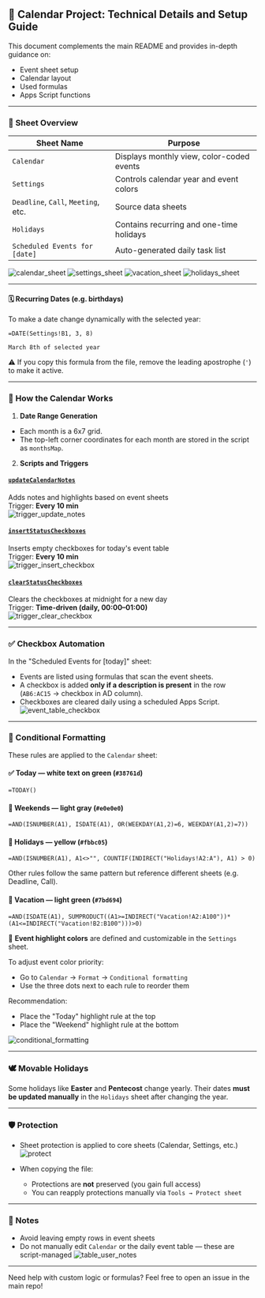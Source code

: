 ## 📘 Calendar Project: Technical Details and Setup Guide

This document complements the main README and provides in-depth guidance on:

* Event sheet setup
* Calendar layout
* Used formulas
* Apps Script functions

---

### 📅 Sheet Overview

| Sheet Name                          | Purpose                                   |
| ----------------------------------- | ----------------------------------------- |
| `Calendar`                          | Displays monthly view, color-coded events |
| `Settings`                          | Controls calendar year and event colors   |
| `Deadline`, `Call`, `Meeting`, etc. | Source data sheets                        |
| `Holidays`                          | Contains recurring and one-time holidays  |
| `Scheduled Events for [date]`       | Auto-generated daily task list            |

![calendar_sheet](../images/calendar.png)
![settings_sheet](../images/settings.png)
![vacation_sheet](../images/vacation.png)
![holidays_sheet](../images/holidays.png)

---

#### 🗓️ Recurring Dates (e.g. birthdays)

To make a date change dynamically with the selected year:

```excel
=DATE(Settings!B1, 3, 8)
```
`March 8th of selected year`

⚠️ If you copy this formula from the file, remove the leading apostrophe (`'`) to make it active.

---

### 🧠 How the Calendar Works

1. **Date Range Generation**
* Each month is a 6x7 grid.
* The top-left corner coordinates for each month are stored in the script as `monthsMap`.

2. **Scripts and Triggers**

#### [`updateCalendarNotes`](../scripts/update_calendar_notes.gs)
Adds notes and highlights based on event sheets  
Trigger: **Every 10 min**  
![trigger_update_notes](../images/trigger_update_notes.png)

#### [`insertStatusCheckboxes`](../scripts/insert_status_checkboxes.gs)
Inserts empty checkboxes for today's event table  
Trigger: **Every 10 min**  
![trigger_insert_checkbox](../images/trigger_insert_checkbox.png)

#### [`clearStatusCheckboxes`](../scripts/clear_status_checkboxes.gs)
Clears the checkboxes at midnight for a new day  
Trigger: **Time-driven (daily, 00:00–01:00)**  
![trigger_clear_checkbox](../images/trigger_clear_checkbox.png)

---

### ✅ Checkbox Automation

In the "Scheduled Events for [today]" sheet:

* Events are listed using formulas that scan the event sheets.
* A checkbox is added **only if a description is present** in the row (`AB6:AC15` → checkbox in AD column).
* Checkboxes are cleared daily using a scheduled Apps Script.
![event_table_checkbox](../images/event_table_check.png)

---

### 🎨 Conditional Formatting

These rules are applied to the `Calendar` sheet:

#### ✅ Today — white text on green (`#38761d`)
```excel
=TODAY()
```

#### 📅 Weekends — light gray (`#e0e0e0`)
```excel
=AND(ISNUMBER(A1), ISDATE(A1), OR(WEEKDAY(A1,2)=6, WEEKDAY(A1,2)=7))
```

#### 🎉 Holidays — yellow (`#fbbc05`)
```excel
=AND(ISNUMBER(A1), A1<>"", COUNTIF(INDIRECT("Holidays!A2:A"), A1) > 0)
```

Other rules follow the same pattern but reference different sheets (e.g. Deadline, Call).

#### 🌴 Vacation — light green (`#7bd694`)
```excel
=AND(ISDATE(A1), SUMPRODUCT((A1>=INDIRECT("Vacation!A2:A100"))*(A1<=INDIRECT("Vacation!B2:B100")))>0)
```

🎨 **Event highlight colors** are defined and customizable in the `Settings` sheet.

To adjust event color priority:

* Go to `Calendar` → `Format` → `Conditional formatting`
* Use the three dots next to each rule to reorder them

Recommendation:

* Place the "Today" highlight rule at the top
* Place the "Weekend" highlight rule at the bottom

![conditional_formatting](../images/conditional_formatting.png)

---

### 🕊️ Movable Holidays

Some holidays like **Easter** and **Pentecost** change yearly. Their dates **must be updated manually** in the `Holidays` sheet after changing the year.

---

### 🛡️ Protection

* Sheet protection is applied to core sheets (Calendar, Settings, etc.)
![protect](../images/protect.png)


* When copying the file:

  * Protections are **not** preserved (you gain full access)
  * You can reapply protections manually via `Tools → Protect sheet`

---

### 📎 Notes

* Avoid leaving empty rows in event sheets
* Do not manually edit `Calendar` or the daily event table — these are script-managed
![table_user_notes](../images/user_notes.png)

---

Need help with custom logic or formulas? Feel free to open an issue in the main repo!
